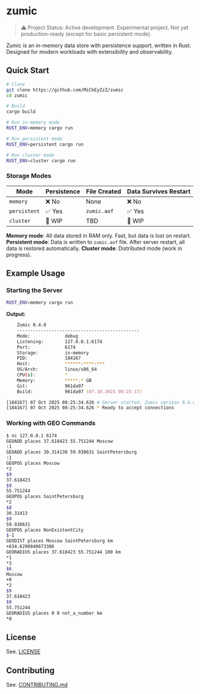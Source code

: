 # zumic

> ⚠️ Project Status: Active development. Experimental project. Not yet production-ready (except for basic persistent mode).

Zumic is an in-memory data store with persistence support, written in Rust. Designed for modern workloads with extensibility and observability.

## Quick Start

```zsh
# Clone
git clone https://github.com/MiCkEyZzZ/zumic
cd zumic

# Build
cargo build

# Run in-memory mode
RUST_ENV=memory cargo run

# Run persistent mode
RUST_ENV=persistent cargo run

# Run cluster mode
RUST_ENV=cluster cargo run
```

### Storage Modes

| Mode         | Persistence | File Created    | Data Survives Restart |
|--------------|-------------|-----------------|-----------------------|
| `memory`     | ❌ No       | None            | ❌ No                 |
| `persistent` | ✅ Yes      | `zumic.aof`     | ✅ Yes                |
| `cluster`    | 🚧 WIP      | TBD             | 🚧 WIP                |

**Memory mode**: All data stored in RAM only. Fast, but data is lost on restart.
**Persistent mode**: Data is written to `zumic.aof` file. After server restart, all data is restored automatically.
**Cluster mode**: Distributed mode (work in progress).

## Example Usage

### Starting the Server

```zsh
RUST_ENV=memory cargo run
```

**Output:**

```zsh
    Zumic 0.4.0
    ----------------------------------------------
    Mode:             debug
    Listening:        127.0.0.1:6174
    Port:             6174
    Storage:          in-memory
    PID:              184167
    Host:             ******-****-***
    OS/Arch:          linux/x86_64
    CPU(s):           *
    Memory:           *****.* GB
    Git:              961da97
    Build:            961da97 (07.10.2025 08:25:17)

[184167] 07 Oct 2025 08:25:34.626 # Server started, Zumic version 0.4.0
[184167] 07 Oct 2025 08:25:34.626 * Ready to accept connections
```

### Working with GEO Commands

```zsh
$ nc 127.0.0.1 6174
GEOADD places 37.618423 55.751244 Moscow
:1
GEOADD places 30.314130 59.938631 SaintPetersburg
:1
GEOPOS places Moscow
*2
$9
37.618423
$9
55.751244
GEOPOS places SaintPetersburg
*2
$8
30.31413
$9
59.938631
GEOPOS places NonExistentCity
$-1
GEODIST places Moscow SaintPetersburg km
+634.6290840673386
GEORADIUS places 37.618423 55.751244 100 km
*1
*3
$6
Moscow
+0
*2
$9
37.618423
$9
55.751244
GEORADIUS places 0 0 not_a_number km
*0
```

## License

See. [LICENSE](LICENSE)

## Contributing

See. [CONTRIBUTING.md](CONTRIBUTING.md)
